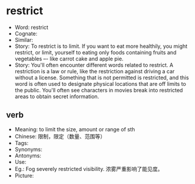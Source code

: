 # restrict

- Word: restrict
- Cognate: 
- Similar: 
- Story: To restrict is to limit. If you want to eat more healthily, you might restrict, or limit, yourself to eating only foods containing fruits and vegetables –- like carrot cake and apple pie.
- Story: You'll often encounter different words related to restrict. A restriction is a law or rule, like the restriction against driving a car without a license. Something that is not permitted is restricted, and this word is often used to designate physical locations that are off limits to the public. You'll often see characters in movies break into restricted areas to obtain secret information.

## verb

- Meaning: to limit the size, amount or range of sth
- Chinese: 限制，限定（数量、范围等）
- Tags: 
- Synonyms: 
- Antonyms: 
- Use: 
- Eg.: Fog severely restricted visibility. 浓雾严重影响了能见度。
- Picture: 

